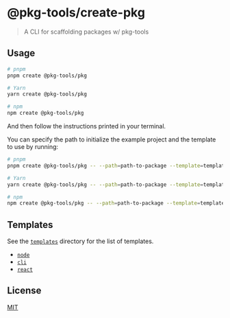 # @pkg-tools/create-pkg

> A CLI for scaffolding packages w/ pkg-tools

## Usage

```sh
# pnpm
pnpm create @pkg-tools/pkg

# Yarn
yarn create @pkg-tools/pkg

# npm
npm create @pkg-tools/pkg
```

And then follow the instructions printed in your terminal.

You can specify the path to initialize the example project and the template to use by running:

```sh
# pnpm
pnpm create @pkg-tools/pkg -- --path=path-to-package --template=template-name

# Yarn
yarn create @pkg-tools/pkg -- --path=path-to-package --template=template-name

# npm
npm create @pkg-tools/pkg -- --path=path-to-package --template=template-name
```

## Templates

See the [`templates`](./templates) directory for the list of templates.

- [`node`](./templates/node)
- [`cli`](./templates/cli)
- [`react`](./templates/react)

## License

[MIT](./LICENSE)
